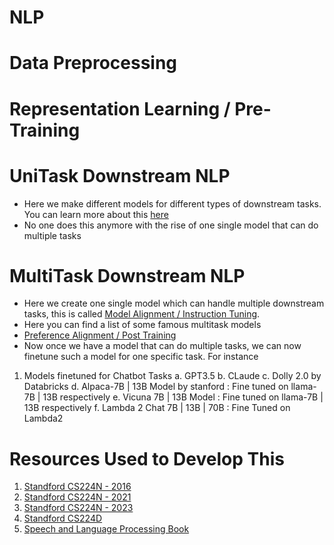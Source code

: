 # NLP

# Data Preprocessing


# Representation Learning / Pre-Training

# UniTask Downstream NLP
- Here we make different models for different types of downstream tasks. You can learn more about this [here](https://github.com/khetansarvesh/NLP/tree/main/unitask_downstream_nlp)
- No one does this anymore with the rise of one single model that can do multiple tasks

# MultiTask Downstream NLP
   - Here we create one single model which can handle multiple downstream tasks, this is called [Model Alignment / Instruction Tuning](https://github.com/khetansarvesh/NLP/tree/main/multitask_downstream_task).
   - Here you can find a list of some famous multitask models
   - [Preference Alignment / Post Training](https://medium.com/p/0b67777fa7af/edit)
   -  Now once we have a model that can do multiple tasks, we can now finetune such a model for one specific task. For instance
1. Models finetuned for Chatbot Tasks
a. GPT3.5
b. CLaude
c. Dolly 2.0 by Databricks
d. Alpaca-7B | 13B Model by stanford : Fine tuned on llama-7B | 13B respectively
e. Vicuna 7B | 13B Model : Fine tuned on llama-7B | 13B respectively
f. Lambda 2 Chat 7B | 13B | 70B : Fine Tuned on Lambda2



# Resources Used to Develop This
1. [Standford CS224N - 2016](https://www.youtube.com/playlist?list=PLoROMvodv4rOhcuXMZkNm7j3fVwBBY42z)
2. [Standford CS224N - 2021](https://www.youtube.com/watch?v=rmVRLeJRkl4&list=PLoROMvodv4rMFqRtEuo6SGjY4XbRIVRd4)
3. [Standford CS224N - 2023](https://www.youtube.com/watch?v=LWMzyfvuehA&list=PL613dYIGMXoZ0Wl6tj8VvHaFUTAWE8fbW)
4. [Standford CS224D](https://www.youtube.com/playlist?list=PLlJy-eBtNFt4CSVWYqscHDdP58M3zFHIG)
5. [Speech and Language Processing Book](https://web.stanford.edu/~jurafsky/slp3/)
